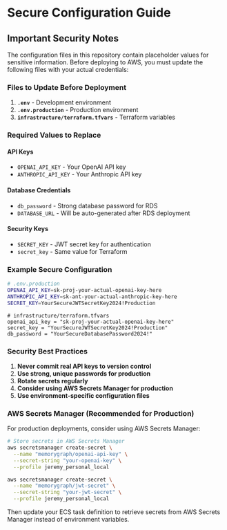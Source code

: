 # Secure Configuration Guide

## Important Security Notes

The configuration files in this repository contain placeholder values for sensitive information. Before deploying to AWS, you must update the following files with your actual credentials:

### Files to Update Before Deployment

1. **`.env`** - Development environment
2. **`.env.production`** - Production environment  
3. **`infrastructure/terraform.tfvars`** - Terraform variables

### Required Values to Replace

#### API Keys
- `OPENAI_API_KEY` - Your OpenAI API key
- `ANTHROPIC_API_KEY` - Your Anthropic API key

#### Database Credentials
- `db_password` - Strong database password for RDS
- `DATABASE_URL` - Will be auto-generated after RDS deployment

#### Security Keys
- `SECRET_KEY` - JWT secret key for authentication
- `secret_key` - Same value for Terraform

### Example Secure Configuration

```bash
# .env.production
OPENAI_API_KEY=sk-proj-your-actual-openai-key-here
ANTHROPIC_API_KEY=sk-ant-your-actual-anthropic-key-here
SECRET_KEY=YourSecureJWTSecretKey2024!Production
```

```hcl
# infrastructure/terraform.tfvars
openai_api_key = "sk-proj-your-actual-openai-key-here"
secret_key = "YourSecureJWTSecretKey2024!Production"
db_password = "YourSecureDatabasePassword2024!"
```

### Security Best Practices

1. **Never commit real API keys to version control**
2. **Use strong, unique passwords for production**
3. **Rotate secrets regularly**
4. **Consider using AWS Secrets Manager for production**
5. **Use environment-specific configuration files**

### AWS Secrets Manager (Recommended for Production)

For production deployments, consider using AWS Secrets Manager:

```bash
# Store secrets in AWS Secrets Manager
aws secretsmanager create-secret \
  --name "memorygraph/openai-api-key" \
  --secret-string "your-openai-key" \
  --profile jeremy_personal_local

aws secretsmanager create-secret \
  --name "memorygraph/jwt-secret" \
  --secret-string "your-jwt-secret" \
  --profile jeremy_personal_local
```

Then update your ECS task definition to retrieve secrets from AWS Secrets Manager instead of environment variables.
